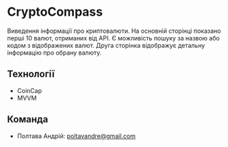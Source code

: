 # CryptoCompass
Виведення інформації про криптовалюти. На основній сторінці показано перші 10 валют, отриманих від API. Є можливість пошуку за назвою або кодом з відображених валют. Друга сторінка відображує детальну інформацію про обрану валюту.
## Технології
- CoinCap
- MVVM
## Команда
-	Полтава Андрій: poltavandre@gmail.com
